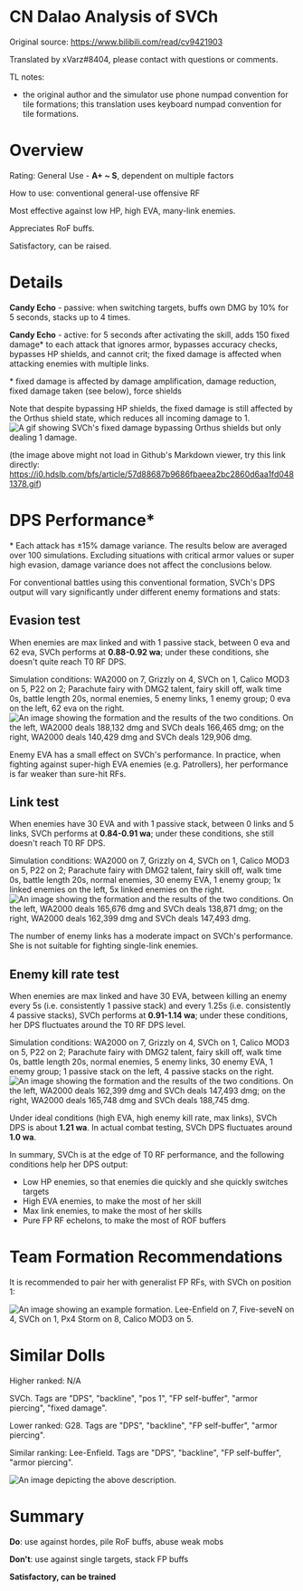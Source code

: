 # CN Dalao Analysis of SVCh
Original source: https://www.bilibili.com/read/cv9421903

Translated by xVarz#8404, please contact with questions or comments.

TL notes:
- the original author and the simulator use phone numpad convention for tile formations; this translation uses keyboard numpad convention for tile formations.

# Overview
Rating: General Use - **A+ ~ S**, dependent on multiple factors

How to use: conventional general-use offensive RF

Most effective against low HP, high EVA, many-link enemies.

Appreciates RoF buffs.

Satisfactory, can be raised.

# Details
**Candy Echo** - passive: when switching targets, buffs own DMG by 10% for 5 seconds, stacks up to 4 times.

**Candy Echo** - active: for 5 seconds after activating the skill, adds 150 fixed damage\* to each attack that ignores armor, bypasses accuracy checks, bypasses HP shields, and cannot crit; the fixed damage is affected when attacking enemies with multiple links.

\* fixed damage is affected by damage amplification, damage reduction, fixed damage taken (see below), force shields

Note that despite bypassing HP shields, the fixed damage is still affected by the Orthus shield state, which reduces all incoming damage to 1.
![A gif showing SVCh's fixed damage bypassing Orthus shields but only dealing 1 damage.](https://i0.hdslb.com/bfs/article/57d88687b9686fbaeea2bc2860d6aa1fd0481378.gif "SVCh is not a viable Orthus killer.")

(the image above might not load in Github's Markdown viewer, try this link directly: https://i0.hdslb.com/bfs/article/57d88687b9686fbaeea2bc2860d6aa1fd0481378.gif)

# DPS Performance\*
\* Each attack has ±15% damage variance. The results below are averaged over 100 simulations. Excluding situations with critical armor values or super high evasion, damage variance does not affect the conclusions below.

For conventional battles using this conventional formation, SVCh's DPS output will vary significantly under different enemy formations and stats:

## Evasion test
When enemies are max linked and with 1 passive stack, between 0 eva and 62 eva, SVCh performs at **0.88-0.92 wa**; under these conditions, she doesn't quite reach T0 RF DPS.

Simulation conditions: WA2000 on 7, Grizzly on 4, SVCh on 1, Calico MOD3 on 5, P22 on 2; Parachute fairy with DMG2 talent, fairy skill off, walk time 0s, battle length 20s, normal enemies, 5 enemy links, 1 enemy group; 0 eva on the left, 62 eva on the right.
![An image showing the formation and the results of the two conditions. On the left, WA2000 deals 188,132 dmg and SVCh deals 166,465 dmg; on the right, WA2000 deals 140,429 dmg and SVCh deals 129,906 dmg.](https://i0.hdslb.com/bfs/article/82309ee69fae70ca9d0c17fe904972515bf412a1.png@1320w_436h.webp)

Enemy EVA has a small effect on SVCh's performance. In practice, when fighting against super-high EVA enemies (e.g. Patrollers), her performance is far weaker than sure-hit RFs.

## Link test
When enemies have 30 EVA and with 1 passive stack, between 0 links and 5 links, SVCh performs at **0.84-0.91 wa**; under these conditions, she still doesn't reach T0 RF DPS.

Simulation conditions: WA2000 on 7, Grizzly on 4, SVCh on 1, Calico MOD3 on 5, P22 on 2; Parachute fairy with DMG2 talent, fairy skill off, walk time 0s, battle length 20s, normal enemies, 30 enemy EVA, 1 enemy group; 1x linked enemies on the left, 5x linked enemies on the right.
![An image showing the formation and the results of the two conditions. On the left, WA2000 deals 165,676 dmg and SVCh deals 138,871 dmg; on the right, WA2000 deals 162,399 dmg and SVCh deals 147,493 dmg.](https://i0.hdslb.com/bfs/article/5dde5be548874166eac819d7e478cc30db63c074.png@1320w_432h.webp)


The number of enemy links has a moderate impact on SVCh's performance. She is not suitable for fighting single-link enemies.

## Enemy kill rate test
When enemies are max linked and have 30 EVA, between killing an enemy every 5s (i.e. consistently 1 passive stack) and every 1.25s (i.e. consistently 4 passive stacks), SVCh performs at **0.91-1.14 wa**; under these conditions, her DPS fluctuates around the T0 RF DPS level.

Simulation conditions: WA2000 on 7, Grizzly on 4, SVCh on 1, Calico MOD3 on 5, P22 on 2; Parachute fairy with DMG2 talent, fairy skill off, walk time 0s, battle length 20s, normal enemies, 5 enemy links, 30 enemy EVA, 1 enemy group; 1 passive stack on the left, 4 passive stacks on the right.
![An image showing the formation and the results of the two conditions. On the left, WA2000 deals 162,399 dmg and SVCh deals 147,493 dmg; on the right, WA2000 deals 165,748 dmg and SVCh deals 188,745 dmg.](https://i0.hdslb.com/bfs/article/23d1f883f024c76b042e6228c98ca58123c2b1aa.png@1320w_432h.webp)

Under ideal conditions (high EVA, high enemy kill rate, max links), SVCh DPS is about **1.21 wa**. In actual combat testing, SVCh DPS fluctuates around **1.0 wa**.

In summary, SVCh is at the edge of T0 RF performance, and the following conditions help her DPS output:
- Low HP enemies, so that enemies die quickly and she quickly switches targets
- High EVA enemies, to make the most of her skill
- Max link enemies, to make the most of her skills
- Pure FP RF echelons, to make the most of ROF buffers

# Team Formation Recommendations
It is recommended to pair her with generalist FP RFs, with SVCh on position 1:

![An image showing an example formation. Lee-Enfield on 7, Five-seveN on 4, SVCh on 1, Px4 Storm on 8, Calico MOD3 on 5.](https://i0.hdslb.com/bfs/article/7c999573d9cc9d39a2e1b8c86ab6b930dc65c923.png@766w_768h.webp)

# Similar Dolls
Higher ranked: N/A

SVCh. Tags are "DPS", "backline", "pos 1", "FP self-buffer", "armor piercing", "fixed damage".

Lower ranked: G28. Tags are "DPS", "backline", "FP self-buffer", "armor piercing".

Similar ranking: Lee-Enfield. Tags are "DPS", "backline", "FP self-buffer", "armor piercing".

![An image depicting the above description.](https://i0.hdslb.com/bfs/article/d58e0c57c93674c404187e62d160c00df9f86f88.png@1320w_872h.webp)

# Summary
**Do**: use against hordes, pile RoF buffs, abuse weak mobs

**Don't**: use against single targets, stack FP buffs

**Satisfactory, can be trained**